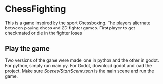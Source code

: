 # ChessFighting

This is a game inspired by the sport Chessboxing. The players alternate between playing chess and 2D fighter games. First player to get checkmated or die in the fighter loses

## Play the game

Two versions of the game were made, one in python and the other in godot. For python, simply run main.py. For Godot, download godot and load the project. Make sure *Scenes/StartScene.tscn* is the main scene and run the game.
